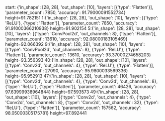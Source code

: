 start: {'in_shape': [28, 28], 'out_shape': [10], 'layers': [{'type': 'Flatten'}], 'parameter_count': 7850, 'accuracy': 91.79000091552734} height=91.782151
1:{'in_shape': [28, 28], 'out_shape': [10], 'layers': [{'type': 'ReLU'}, {'type': 'Flatten'}], 'parameter_count': 7850, 'accuracy': 91.91000366210938} height=91.902154
5:{'in_shape': [28, 28], 'out_shape': [10], 'layers': [{'type': 'ConvPool2d', 'out_channels': 8}, {'type': 'Flatten'}], 'parameter_count': 13610, 'accuracy': 92.08000183105469} height=92.066392
9:{'in_shape': [28, 28], 'out_shape': [10], 'layers': [{'type': 'ConvPool2d', 'out_channels': 8}, {'type': 'ReLU'}, {'type': 'Flatten'}], 'parameter_count': 13610, 'accuracy': 93.37000274658203} height=93.356393
40:{'in_shape': [28, 28], 'out_shape': [10], 'layers': [{'type': 'Conv2d', 'out_channels': 4}, {'type': 'ReLU'}, {'type': 'Flatten'}], 'parameter_count': 27090, 'accuracy': 95.9800033569336} height=95.952913
47:{'in_shape': [28, 28], 'out_shape': [10], 'layers': [{'type': 'Conv2d', 'out_channels': 4}, {'type': 'Conv2d', 'out_channels': 8}, {'type': 'ReLU'}, {'type': 'Flatten'}], 'parameter_count': 46426, 'accuracy': 97.63999938964844} height=97.593573
49:{'in_shape': [28, 28], 'out_shape': [10], 'layers': [{'type': 'Conv2d', 'out_channels': 4}, {'type': 'Conv2d', 'out_channels': 8}, {'type': 'Conv2d', 'out_channels': 32}, {'type': 'ReLU'}, {'type': 'Flatten'}], 'parameter_count': 157562, 'accuracy': 98.05000305175781} height=97.892441
 